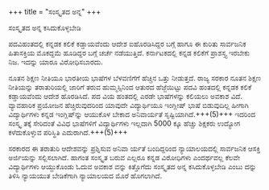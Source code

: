 +++
title = "ಸಂಸ್ಕೃತದ ಅನ್ನ"
+++

ಸಂಸ್ಕೃತದ ಅನ್ನ ಕಸಿದುಕೊಳ್ಳಬೇಡಿ

ಪದವಿಹಂತದಲ್ಲಿ ಕನ್ನಡಕ ಕಲಿಕೆ ಕಡ್ಡಾಯವೆಂದು ಆದೇಶ ಐಹೊರಡಿಸಿದ್ದರ ಬಗ್ಗೆ ಹಾಗೂ ಈ ಕುರಿತು ಸಾರ್ವಜನಿಕ ಹಿತಾಸಕ್ತಿಯ ಮೊಕದ್ದಮೆ ಹೂಡಿದ್ದರ ಬಗ್ಗೆ ಚರ್ಚೆ ನಡೆಯುತ್ತಿದೆ. ಕರ್ನಾಟಕದಲ್ಲಿ ಕನ್ನಡ ಕಲಿಕೆಗೆ ಪ್ರಾಶಸ್ತ್ಯ ಇರಬೇಕು ನಿಜ. ಇದನ್ನು ಯಾರೂ ವಿರೋಧಿಸಬಾರದು.

ನೂತನ ಶಿಕ್ಷಣ ನೀತಿಯೂ ಭಾರತೀಯ ಭಾಷೆಗಳ ಬೆಳವಣಿಗೆಗೆ ಹೆಚ್ಚಿನ ಒತ್ತು ನೀಡುತ್ತದೆ. ರಾಜ್ಯ ಸರಕಾರ ನೂತನ ಶಿಕ್ಷಣ ನೀತಿಯನ್ನು ತರಾತುರಿಯಲ್ಲಿ ಜಾರಿಗೆ ತರುವ ಹುಮ್ಮಸ್ಸಿನಿಂದ ಆತುರದ ಹೆಜ್ಜೆಯಿಟ್ಟು ಪದವಿ ಹಂತದಲ್ಲಿ ಕನ್ನಡಕ ಕಲಿಕೆ ಕಡ್ಡಾಯವೆಂದು ಆದೇಶ ಹೊರಡಿಸಿದೆ. ಪದ ವಿಯ ಹಂತದಲ್ಲಿ ಎರಡೇ ಭಾಷೆಗಳನ್ನು ಕಲಿಯಲು ಅವಕಾಶ ವಿದೆ. ವ್ಯಾವಹಾರಿಕ ಪ್ರಯೋಜನ ಹೆಚ್ಚಿರುವುದರಿಂದ ಯಾವುದೇ ವಿದ್ಯಾರ್ಥಿಯೂ ಇಂಗ್ಲೀಷ್ ಭಾಷೆ ಬಿಡುವುದಿಲ್ಲ ಹೀಗಾಗಿ ವಿದ್ಯಾರ್ಥಿಗಳು ಕನ್ನಡ ಇಂಗ್ಲಿಷ್‌ನ್ನು ಆಯುಕೊಳ ಬೇಕಾದ ಅನಿವಾರ್ಯತೆ ಸೃಷ್ಟಿಯಾಗಿದೆ.+++(5)+++ ಇದರಿಂದ ಸಂಸ್ಕೃ ತಕ್ಕೆ ಸೇರಿದಂತೆ ವಿವಿಧ ಭಾಷೆಗಳಿಗೆ ವಿದ್ಯಾರ್ಥಿಗಳು ಇಲ್ಲದಾಗಿ 5000 ಕ್ಕೂ ಹೆಚ್ಚು ಶಿಕ್ಷಕರು ಉದ್ಯೋಗ ಕಳೆದುಕೊಳ್ಳುವ ಪರಿಸ್ಥಿತಿ ಎದುರಾಗಿದೆ.+++(5)+++

ಸರಕಾರದ ಈ ತರಾತುರಿ ಆದೇಶವನ್ನು ಪ್ರಶ್ನಿಸುವ ಅನಿವಾ ರ್ಯತೆ ಬಂದಿದ್ದರಿಂದ ನ್ಯಾಯಾಲಯದಲ್ಲಿ ಸಾರ್ವಜನಿಕ ಆಸಕ್ತಿ ಅರ್ಜಿಯನ್ನು ಸಲ್ಲಿಸಲಾಗಿದೆ. ಹಾಗಂತ ಸಂಸ್ಕೃತ ಬರುವ ಎಲ್ಲರೂ ಕನ್ನಡ ವಿರೋಧಿಗಳು ಎಂದರ್ಥವಲ್ಲ ಕೆಲವೇ ವಿದ್ಯಾರ್ಥಿಗಳು ಆಯ್ದುಕೊಂಡು ಓದುವ ಅವಕಾಶ ವನ್ನು ಕಿತ್ತೊಗೆದು ಸಂಸ್ಕೃತದ ಅನ್ನ ಕಸಿದುಕೊಳ್ಳಬೇಡಿ ಎಂಬು ದನ್ನು ತಿಳಿಸಿ ನ್ಯಾಯಯುತ ಬೇಡಿಕೆಗಾಗಿ ನ್ಯಾಯಾಲಯದ ಮೊರೆ ಹೊಗಲಾಗಿದೆ.
